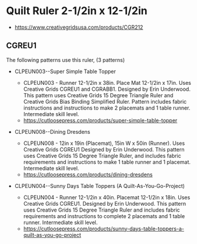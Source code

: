 # Quilt Ruler 2-1/2in x 12-1/2in
* https://www.creativegridsusa.com/products/CGR212

## CGREU1

The following patterns use this ruler, (3 patterns)

* CLPEUN003--Super Simple Table Topper
	* CLPEUN003 - Runner 12-1/2in x 38in. Place Mat 12-1/2in x 17in. Uses Creative Grids CGREU1 and CGRABB1. Designed by Erin Underwood. This pattern uses Creative Grids 15 Degree Triangle Ruler and Creative Grids Bias Binding Simplified Ruler. Pattern includes fabric instructions and instructions to make 2 placemats and 1 table runner. Intermediate skill level.
	* https://cutloosepress.com/products/super-simple-table-topper


* CLPEUN008--Dining Dresdens
	* CLPEUN008 - 12in x 19in (Placemat), 15in W x 50in (Runner). Uses Creative Grids CGREU1 Designed by Erin Underwood. This pattern uses Creative Grids 15 Degree Triangle Ruler, and includes fabric requirements and instructions to make 1 table runner and 1 placemat. Intermediate skill level.
	* https://cutloosepress.com/products/dining-dresdens


* CLPEUN004--Sunny Days Table Toppers (A Quilt-As-You-Go-Project)
	* CLPEUN004 - Runner 12-1/2in x 40in. Placemat 12-1/2in x 18in. Uses Creative Grids CGREU1. Designed by Erin Underwood. This pattern uses Creative Grids 15 Degree Triangle Ruler and includes fabric requirements and instructions to complete 2 placemats and 1 table runner. Intermediate skill level.
	* https://cutloosepress.com/products/sunny-days-table-toppers-a-quilt-as-you-go-project

